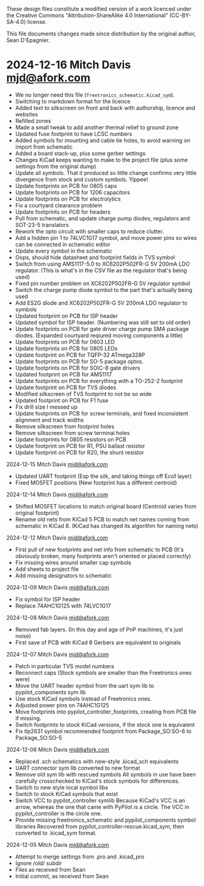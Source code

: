 These design files constitute a modified version of a work licenced
under the Creative Commons "Attribution-ShareAlike 4.0 International"
(CC-BY-SA-4.0) license.

This file documents changes made since distribution by the original
author, Sean D'Epagnier.

# 2024-12-16  Mitch Davis  <mjd@afork.com>

 - We no longer need this file (`freetronics_schematic.kicad_sym`).
 - Switching to markdown format for the licence
 - Added text to silkscreen on front and back with authorship, licence and websites
 - Refilled zones
 - Made a small tweak to add another thermal relief to ground zone
 - Updated fuse footprint to have LCSC numbers
 - Added symbols for mounting and cable tie holes, to avoid warning on import from schematic
 - Added a board stack-up, plus some gerber settings
 - Changes KiCad keeps wanting to make to the project file 
   (plus some settings from the original dump)
 - Update all symbols.  That it produced so little change confirms very little
   divergence from stock and custom symbols.  Yippee!
 - Update footprints on PCB for 0805 caps
 - Update footprints on PCB for 1206 capacitors
 - Update footprints on PCB for electrolytics
 - Fix a courtyard clearance problem
 - Update footprints on PCB for headers
 - Pull from schematic, and update charge pump diodes, regulators and SOT-23-5 translators
 - Rework the opto circuit with smaller caps to reduce clutter.
 - Add a hidden pin 1 to 74LVC1G17 symbol, and move power pins so
   wires can be connected in schematic editor
 - Update every symbol in the schematic
 - Oops, should hide datasheet and footprint fields in TVS symbol
 - Switch from using AMS1117-5.0 to XC6202P502FR-G 5V 200mA LDO regulator.
   (This is what's in the CSV file as the regulator that's being used)
 - Fixed pin number problem on XC6202P502FR-G 5V regulator symbol
 - Switch the charge pump diode symbol to the part that's actually being used
 - Add ES2G diode and XC6202P502FR-G 5V 200mA LDO regulator to symbols
 - Updated footprint on PCB for ISP header
 - Updated symbol for ISP header.
   (Numbering was still set to old order)
 - Update footprints on PCB for gate driver charge pump SMA package diodes.
   (Expanded courtyard reqiured moving components a little)
 - Update footprints on PCB for 0603 LED
 - Update footprints on PCB for 0805 LEDs
 - Update footprint on PCB for TQFP-32 ATmega328P
 - Update footprints on PCB for SO-5 package optos.
 - Update footprints on PCB for SOIC-8 gate drivers
 - Updated footprint on PCB for AMS1117
 - Update footprints on PCB for everything with a TO-252-2 footprint
 - Update footprint on PCB for TVS diodes
 - Modified silkscreen of TVS footprint to not be so wide
 - Updated footprint on PCB for F1 fuse
 - Fix drill size I messed up
 - Update footprints on PCB for screw terminals, and
   fixed inconsistent alignment and track widths
 - Remove silkscreen from footprint holes
 - Remove silkscreen from screw terminal holes
 - Update footprints for 0805 resistors on PCB
 - Update footprint on PCB for R1, PSU ballast resistor
 - Update footprint on PCB for R20, the shunt resistor

2024-12-15  Mitch Davis  <mjd@afork.com>

 - Updated UART footprint
   (Esp the silk, and taking things off Eco1 layer)
 - Fixed MOSFET positions
   (New footprint has a different centroid)

2024-12-14  Mitch Davis  <mjd@afork.com>

 - Shifted MOSFET locations to match original board
   (Centroid varies from original footprint)
 - Rename old nets from KiCad 5 PCB to match net names
   coming from schematic in KiCad 8.
   (KiCad has changed its algorithm for naming nets)

2024-12-12  Mitch Davis  <mjd@afork.com>

 - First pull of new footprints and net info from schematic to PCB
   (It's obviously broken, many footprints aren't oriented or placed
   correctly)
 - Fix missing wires around smaller cap symbols
 - Add sheets to project file
 - Add missing designators to schematic

2024-12-09  Mitch Davis  <mjd@afork.com>

 - Fix symbol for ISP header
 - Replace 74AHC1G125 with 74LVC1G17

2024-12-08  Mitch Davis  <mjd@afork.com>

 - Removed fab layers.  (In this day and age of PnP machines,
   it's just noise)
 - First save of PCB with KiCad 8
   Gerbers are equivalent to originals

2024-12-07  Mitch Davis  <mjd@afork.com>

 - Patch in particular TVS model numbers
 - Reconnect caps
   (Stock symbols are smaller than the Freetronics ones were)
 - Move the UART header symbol from the uart sym lib to pypilot_components sym lib
 - Use stock KiCad symbols instead of Freetronics ones.
 - Adjusted power pins on 74AHC1G125
 - Move footprints into pypilot\_controller\_footprints, creating from PCB file if missing.
 - Switch footprints to stock KiCad versions, if the stock one is equivalent
 - Fix tlp2631 symbol recommended footprint from Package\_SO:SO-6 to Package_SO:SO-5

2024-12-06  Mitch Davis  <mjd@afork.com>

 - Replaced .sch schematics with new-style .kicad_sch equivalents
 - UART connector sym lib converted to new format
 - Remove old sym lib with rescued symbols
   All symbols in use have been carefully crosschecked to KiCad's stock
   symbols for differences.
 - Switch to new style local symbol libs
 - Switch to stock KiCad symbols that exist
 - Switch VCC to pypilot_controller symlib
   Because KiCad's VCC is an arrow, whereas the one that came with PyPilot
   is a circle.  The VCC in pypilot_controller is the circle one.
 - Provide missing freetronics_schematic and pypilot_components symbol libraries
   Recovered from pypilot_controller-rescue.kicad_sym, then converted to
   .kicad_sym format.

2024-12-05  Mitch Davis  <mjd@afork.com>

 - Attempt to merge settings from .pro and .kicad_pro
 - Ignore /old/ subdir
 - Files as received from Sean
 - Initial commit, as received from Sean
